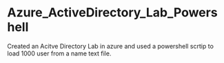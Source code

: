 # Azure_ActiveDirectory_Lab_Powershell
Created an Acitve Directory Lab in azure and used a powershell scrtip to load 1000 user from a name text file. 
